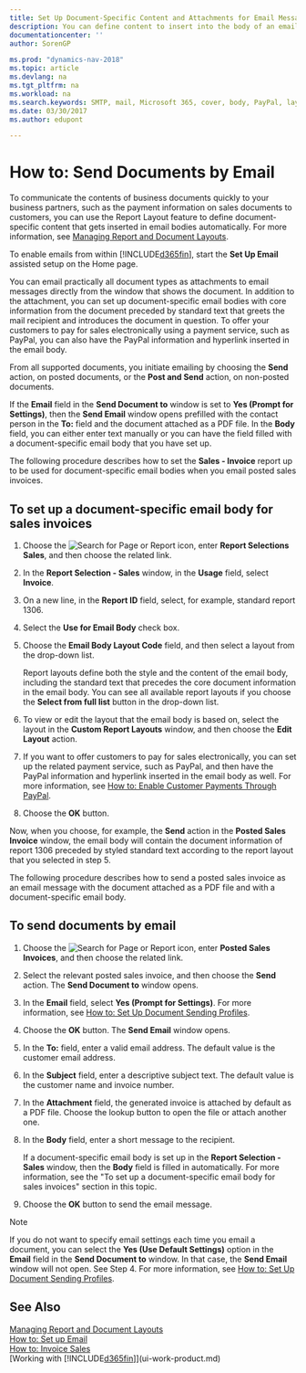 ```yaml
---
title: Set Up Document-Specific Content and Attachments for Email Messages 
description: You can define content to insert into the body of an email message, for example, a PayPal link. You can also attach documents to email messages.
documentationcenter: ''
author: SorenGP

ms.prod: "dynamics-nav-2018"
ms.topic: article
ms.devlang: na
ms.tgt_pltfrm: na
ms.workload: na
ms.search.keywords: SMTP, mail, Microsoft 365, cover, body, PayPal, layout
ms.date: 03/30/2017
ms.author: edupont

---
```

# How to: Send Documents by Email
To communicate the contents of business documents quickly to your business partners, such as the payment information on sales documents to customers, you can use the Report Layout feature to define document-specific content that gets inserted in email bodies automatically. For more information, see [Managing Report and Document Layouts](ui-manage-report-layouts.md).

To enable emails from within [!INCLUDE[d365fin](includes/d365fin_md.md)], start the **Set Up Email** assisted setup on the Home page.

You can email practically all document types as attachments to email messages directly from the window that shows the document. In addition to the attachment, you can set up document-specific email bodies with core information from the document preceded by standard text that greets the mail recipient and introduces the document in question. To offer your customers to pay for sales electronically using a payment service, such as PayPal, you can also have the PayPal information and hyperlink inserted in the email body.

From all supported documents, you initiate emailing by choosing the **Send** action, on posted documents, or the **Post and Send** action, on non-posted documents.

If the **Email** field in the **Send Document to** window is set to **Yes (Prompt for Settings)**, then the **Send Email** window opens prefilled with the contact person in the **To:** field and the document attached as a PDF file. In the **Body** field, you can either enter text manually or you can have the field filled with a document-specific email body that you have set up.

The following procedure describes how to set the **Sales - Invoice** report up to be used for document-specific email bodies when you email posted sales invoices.

## To set up a document-specific email body for sales invoices
1. Choose the ![Search for Page or Report](media/ui-search/search_small.png "Search for Page or Report icon") icon, enter **Report Selections Sales**, and then choose the related link.
2. In the **Report Selection - Sales** window, in the **Usage** field, select **Invoice**.
3. On a new line, in the **Report ID** field, select, for example, standard report 1306.
4. Select the **Use for Email Body** check box.
5. Choose the **Email Body Layout Code** field, and then select a layout from the drop-down list.

    Report layouts define both the style and the content of the email body, including the standard text that precedes the core document information in the email body. You can see all available report layouts if you choose the **Select from full list** button in the drop-down list.
6. To view or edit the layout that the email body is based on, select the layout in the **Custom Report Layouts** window, and then choose the **Edit Layout** action.
7. If you want to offer customers to pay for sales electronically, you can set up the related payment service, such as PayPal, and then have the PayPal information and hyperlink inserted in the email body as well. For more information, see [How to: Enable Customer Payments Through PayPal](sales-how-enable-payment-service-extensions.md).
8. Choose the **OK** button.

Now, when you choose, for example, the **Send** action in the **Posted Sales Invoice** window, the email body will contain the document information of report 1306 preceded by styled standard text according to the report layout that you selected in step 5.

The following procedure describes how to send a posted sales invoice as an email message with the document attached as a PDF file and with a document-specific email body.

## To send documents by email
1. Choose the ![Search for Page or Report](media/ui-search/search_small.png "Search for Page or Report icon") icon, enter **Posted Sales Invoices**, and then choose the related link.
2. Select the relevant posted sales invoice, and then choose the **Send** action. The **Send Document to** window opens.
3. In the **Email** field, select **Yes (Prompt for Settings)**. For more information, see [How to: Set Up Document Sending Profiles](sales-how-setup-document-send-profiles.md).
4. Choose the **OK** button. The **Send Email** window opens.
5. In the **To:** field, enter a valid email address. The default value is the customer email address.
6. In the **Subject** field, enter a descriptive subject text. The default value is the customer name and invoice number.
7. In the **Attachment** field, the generated invoice is attached by default as a PDF file. Choose the lookup button to open the file or attach another one.
8. In the **Body** field, enter a short message to the recipient.

    If a document-specific email body is set up in the **Report Selection - Sales** window, then the **Body** field is filled in automatically. For more information, see the "To set up a document-specific email body for sales invoices" section in this topic.
9. Choose the **OK** button to send the email message.

> [!NOTE]  
>   If you do not want to specify email settings each time you email a document, you can select the **Yes (Use Default Settings)** option in the **Email** field in the **Send Document to** window. In that case, the **Send Email** window will not open. See Step 4. For more information, see [How to: Set Up Document Sending Profiles](sales-how-setup-document-send-profiles.md).

## See Also
[Managing Report and Document Layouts](ui-manage-report-layouts.md)  
[How to: Set up Email](madeira-how-setup-email.md)  
[How to: Invoice Sales](sales-how-invoice-sales.md)  
[Working with [!INCLUDE[d365fin](includes/d365fin_md.md)]](ui-work-product.md)
